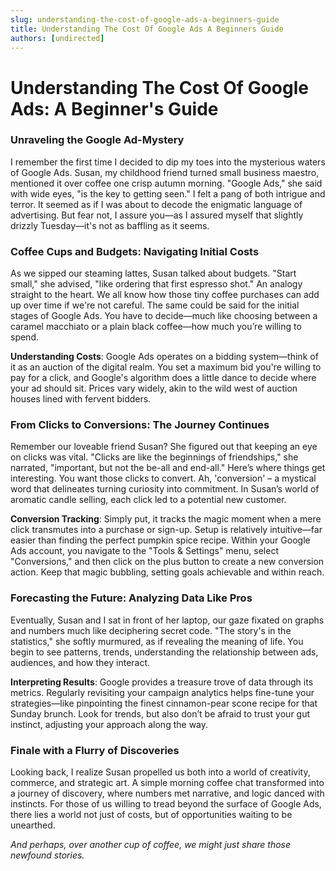 ```yaml
---
slug: understanding-the-cost-of-google-ads-a-beginners-guide
title: Understanding The Cost Of Google Ads A Beginners Guide
authors: [undirected]
---
```


# Understanding The Cost Of Google Ads: A Beginner's Guide

### Unraveling the Google Ad-Mystery

I remember the first time I decided to dip my toes into the mysterious waters of Google Ads. Susan, my childhood friend turned small business maestro, mentioned it over coffee one crisp autumn morning. "Google Ads," she said with wide eyes, "is the key to getting seen." I felt a pang of both intrigue and terror. It seemed as if I was about to decode the enigmatic language of advertising. But fear not, I assure you—as I assured myself that slightly drizzly Tuesday—it's not as baffling as it seems.

### Coffee Cups and Budgets: Navigating Initial Costs

As we sipped our steaming lattes, Susan talked about budgets. "Start small," she advised, "like ordering that first espresso shot." An analogy straight to the heart. We all know how those tiny coffee purchases can add up over time if we're not careful. The same could be said for the initial stages of Google Ads. You have to decide—much like choosing between a caramel macchiato or a plain black coffee—how much you’re willing to spend.

**Understanding Costs**: Google Ads operates on a bidding system—think of it as an auction of the digital realm. You set a maximum bid you're willing to pay for a click, and Google's algorithm does a little dance to decide where your ad should sit. Prices vary widely, akin to the wild west of auction houses lined with fervent bidders.

### From Clicks to Conversions: The Journey Continues

Remember our loveable friend Susan? She figured out that keeping an eye on clicks was vital. "Clicks are like the beginnings of friendships," she narrated, "important, but not the be-all and end-all." Here’s where things get interesting. You want those clicks to convert. Ah, 'conversion' – a mystical word that delineates turning curiosity into commitment. In Susan’s world of aromatic candle selling, each click led to a potential new customer. 

**Conversion Tracking**: Simply put, it tracks the magic moment when a mere click transmutes into a purchase or sign-up. Setup is relatively intuitive—far easier than finding the perfect pumpkin spice recipe. Within your Google Ads account, you navigate to the "Tools & Settings" menu, select "Conversions," and then click on the plus button to create a new conversion action. Keep that magic bubbling, setting goals achievable and within reach.

### Forecasting the Future: Analyzing Data Like Pros

Eventually, Susan and I sat in front of her laptop, our gaze fixated on graphs and numbers much like deciphering secret code. "The story's in the statistics," she softly murmured, as if revealing the meaning of life. You begin to see patterns, trends, understanding the relationship between ads, audiences, and how they interact.

**Interpreting Results**: Google provides a treasure trove of data through its metrics. Regularly revisiting your campaign analytics helps fine-tune your strategies—like pinpointing the finest cinnamon-pear scone recipe for that Sunday brunch. Look for trends, but also don’t be afraid to trust your gut instinct, adjusting your approach along the way.

### Finale with a Flurry of Discoveries

Looking back, I realize Susan propelled us both into a world of creativity, commerce, and strategic art. A simple morning coffee chat transformed into a journey of discovery, where numbers met narrative, and logic danced with instincts. For those of us willing to tread beyond the surface of Google Ads, there lies a world not just of costs, but of opportunities waiting to be unearthed.

*And perhaps, over another cup of coffee, we might just share those newfound stories.*